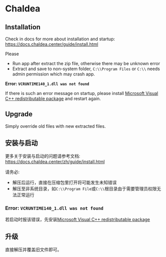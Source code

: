 # Chaldea

## Installation

Check in docs for more about installation and startup: https://docs.chaldea.center/guide/install.html

Please

- Run app after extract the zip file, otherwise there may be unknown error
- Extract and save to non-system folder, `C:\\Program Files` or `C:\\` needs admin permission which may crash app.

**Error: `VCRUNTIME140_1.dll was not found`**

If there is such an error message on startup, please install [Microsoft Visual C++ redistributable package](https://support.microsoft.com/en-us/help/2977003/the-latest-supported-visual-c-downloads) and restart again.

## Upgrade

Simply override old files with new extracted files.

## 安装与启动

更多关于安装与启动的问题请参考文档: https://docs.chaldea.center/zh/guide/install.html

请务必:

- 解压后运行，直接在压缩包里打开将可能发生未知错误
- 解压至非系统目录，如`C:\\Program File`或`C:\\`根目录由于需要管理员权限无法正常运行

### Error: `VCRUNTIME140_1.dll was not found`

若启动时报该错误，先安装[Microsoft Visual C++ redistributable package](https://support.microsoft.com/en-us/help/2977003/the-latest-supported-visual-c-downloads)

## 升级

直接解压并覆盖旧文件即可。
